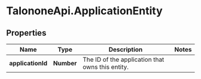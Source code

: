 # TalononeApi.ApplicationEntity

## Properties
Name | Type | Description | Notes
------------ | ------------- | ------------- | -------------
**applicationId** | **Number** | The ID of the application that owns this entity. | 


